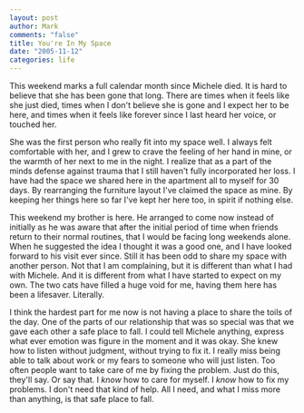 ```yaml
--- 
layout: post
author: Mark
comments: "false"
title: You're In My Space
date: "2005-11-12"
categories: life
---
```

This weekend marks a full calendar month since Michele died. It is hard to believe that she has been gone that long. There are times when it feels like she just died, times when I don't believe she is gone and I expect her to be here, and times when it feels like forever since I last heard her voice, or touched her.

She was the first person who really fit into my space well. I always felt comfortable with her, and I grew to crave the feeling of her hand in mine, or the warmth of her next to me in the night. I realize that as a part of the minds defense against trauma that I still haven't fully incorporated her loss. I have had the space we shared here in the apartment all to myself for 30 days. By rearranging the furniture layout I've claimed the space as mine. By keeping her things here so far I've kept her here too, in spirit if nothing else.

This weekend my brother is here. He arranged to come now instead of initially as he was aware that after the initial period of time when friends return to their normal routines, that I would be facing long weekends alone. When he suggested the idea I thought it was a good one, and I have looked forward to his visit ever since. Still it has been odd to share my space with another person. Not that I am complaining, but it is different than what I had with Michele. And it is different from what I have started to expect on my own. The two cats have filled a huge void for me, having them here has been a lifesaver. Literally.

I think the hardest part for me now is not having a place to share the toils of the day. One of the parts of our relationship that was so special was that we gave each other a safe place to fall. I could tell Michele anything, express what ever emotion was figure in the moment and it was okay. She knew how to listen without judgment, without trying to fix it. I really miss being able to talk about work or my fears to someone who will just listen. Too often people want to take care of me by fixing the problem. Just do this, they'll say. Or say that. I *know* how to care for myself. I *know* how to fix my problems. I don't need that kind of help. All I need, and what I miss more than anything, is that safe place to fall.
